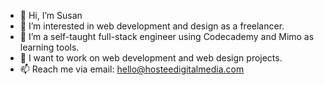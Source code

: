 - 👋 Hi, I’m Susan 
- 👀 I’m interested in web development and design as a freelancer.   
- 🌱 I’m a self-taught full-stack engineer using Codecademy and Mimo as learning tools. 
- 💞️ I want to work on web development and web design projects.  
- 📫 Reach me via email: hello@hosteedigitalmedia.com 
